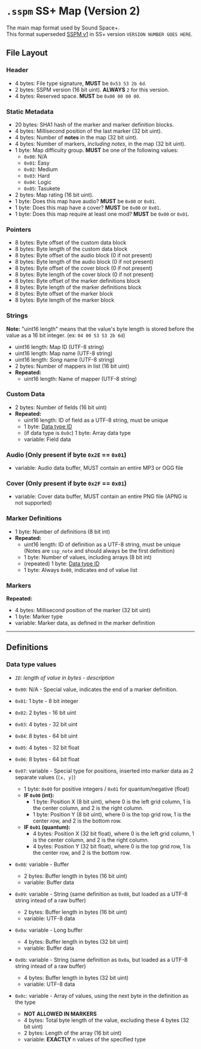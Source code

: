 # `.sspm` SS+ Map (Version 2)

The main map format used by Sound Space+.  
This format superseded [SSPM v1](v1.md) in SS+ version `VERSION NUMBER GOES HERE`.

## File Layout
### Header
- 4 bytes: File type signature, **MUST** be `0x53 53 2b 6d`.
- 2 bytes: SSPM version (16 bit uint). **ALWAYS** `2` for this version.
- 4 bytes: Reserved space. **MUST** be `0x00 00 00 00`.

### Static Metadata
- 20 bytes: SHA1 hash of the marker and marker definition blocks. 
- 4 bytes: Millisecond position of the last marker (32 bit uint).
- 4 bytes: Number of **notes** in the map (32 bit uint).
- 4 bytes: Number of markers, *including notes*, in the map (32 bit uint).
- 1 byte: Map difficulty group. **MUST** be one of the following values:
  - `0x00`: N/A
  - `0x01`: Easy
  - `0x02`: Medium
  - `0x03`: Hard
  - `0x04`: Logic
  - `0x05`: Tasukete 
- 2 bytes: Map rating (16 bit uint).
- 1 byte: Does this map have audio? **MUST** be `0x00` or `0x01`.
- 1 byte: Does this map have a cover? **MUST** be `0x00` or `0x01`.
- 1 byte: Does this map require at least one mod? **MUST** be `0x00` or `0x01`.

### Pointers
- 8 bytes: Byte offset of the custom data block
- 8 bytes: Byte length of the custom data block
- 8 bytes: Byte offset of the audio block (0 if not present)
- 8 bytes: Byte length of the audio block (0 if not present)
- 8 bytes: Byte offset of the cover block (0 if not present)
- 8 bytes: Byte length of the cover block (0 if not present)
- 8 bytes: Byte offset of the marker definitions block
- 8 bytes: Byte length of the marker definitions block
- 8 bytes: Byte offset of the marker block
- 8 bytes: Byte length of the marker block

### Strings

**Note:** "uint16 length" means that the value's byte length is stored before the value as a 16 bit integer. (ex: `04 00 53 53 2b 6d`)

- uint16 length: Map ID (UTF-8 string)
- uint16 length: Map name (UTF-8 string)
- uint16 length: *Song* name (UTF-8 string)
- 2 bytes: Number of mappers in list (16 bit uint)
- **Repeated:**
  - uint16 length: Name of mapper (UTF-8 string)

### Custom Data
- 2 bytes: Number of fields (16 bit uint)
- **Repeated:**
  - uint16 length: ID of field as a UTF-8 string, must be unique
  - 1 byte: [Data type ID](#data-type-values)
  - (if data type is `0x0c`) 1 byte: Array data type
  - variable: Field data

### Audio (Only present if byte `0x2E` == `0x01`)
- variable: Audio data buffer, MUST contain an entire MP3 or OGG file

### Cover (Only present if byte `0x2F` == `0x01`)
- variable: Cover data buffer, MUST contain an entire PNG file (APNG is not supported)

### Marker Definitions
- 1 byte: Number of definitions (8 bit int)
- **Repeated:**
  - uint16 length: ID of definition as a UTF-8 string, must be unique (Notes are `ssp_note` and should always be the first definition)
  - 1 byte: Number of values, including arrays (8 bit int)
  - (repeated) 1 byte: [Data type ID](#data-type-values)
  - 1 byte: Always `0x00`, indicates end of value list

### Markers
**Repeated:**
- 4 bytes: Millisecond position of the marker (32 bit uint)
- 1 byte: Marker type
- variable: Marker data, as defined in the marker definition


---

## Definitions
### Data type values
- *`ID`: length of value in bytes - description*

- `0x00`: N/A - Special value, indicates the end of a marker definition.

- `0x01`: 1 byte - 8 bit integer

- `0x02`: 2 bytes - 16 bit uint

- `0x03`: 4 bytes - 32 bit uint

- `0x04`: 8 bytes - 64 bit uint

- `0x05`: 4 bytes - 32 bit float

- `0x06`: 8 bytes - 64 bit float

- `0x07`: variable - Special type for positions, inserted into marker data as 2 separate values (`[x, y]`)
  - 1 byte: `0x00` for positive integers / `0x01` for quantum/negative (float)
  - **IF `0x00` (int):**
    - 1 byte: Position X (8 bit uint), where 0 is the left grid column, 1 is the center column, and 2 is the right column. 
    - 1 byte: Position Y (8 bit uint), where 0 is the top grid row, 1 is the center row, and 2 is the bottom row.
  - **IF `0x01` (quantum):**
    - 4 bytes: Position X (32 bit float), where 0 is the left grid column, 1 is the center column, and 2 is the right column.
    - 4 bytes: Position Y (32 bit float), where 0 is the top grid row, 1 is the center row, and 2 is the bottom row.

- `0x08`: variable - Buffer
  - 2 bytes: Buffer length in bytes (16 bit uint)
  - variable: Buffer data

- `0x09`: variable - String (same definition as `0x08`, but loaded as a UTF-8 string intead of a raw buffer)
  - 2 bytes: Buffer length in bytes (16 bit uint)
  - variable: UTF-8 data

- `0x0a`: variable - Long buffer
  - 4 bytes: Buffer length in bytes (32 bit uint)
  - variable: Buffer data

- `0x0b`: variable - String (same definition as `0x0a`, but loaded as a UTF-8 string intead of a raw buffer)
  - 4 bytes: Buffer length in bytes (32 bit uint)
  - variable: UTF-8 data

- `0x0c`: variable - Array of values, using the next byte in the definition as the type
  - **NOT ALLOWED IN MARKERS**
  - 4 bytes: Total byte length of the value, excluding these 4 bytes (32 bit uint)
  - 2 bytes: Length of the array (16 bit uint)
  - variable: **EXACTLY** n values of the specified type
